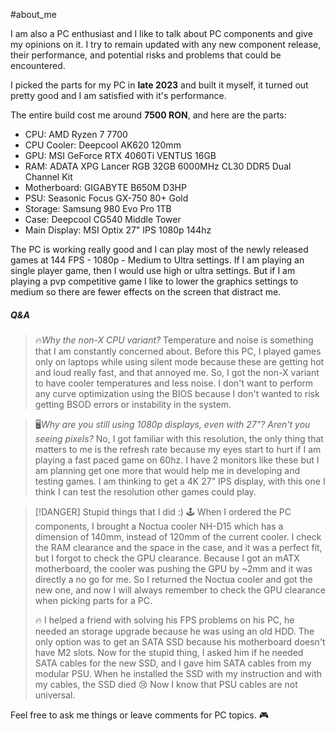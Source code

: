 #about_me 

I am also a PC enthusiast and I like to talk about PC components and give my opinions on it. I try to remain updated with any new component release, their performance, and potential risks and problems that could be encountered.

I picked the parts for my PC in **late 2023** and built it myself, it turned out pretty good and I am satisfied with it's performance.

The entire build cost me around **7500 RON**, and here are the parts:

- CPU: AMD Ryzen 7 7700
- CPU Cooler: Deepcool AK620 120mm
- GPU: MSI GeForce RTX 4060Ti VENTUS 16GB
- RAM: ADATA XPG Lancer RGB 32GB 6000MHz CL30 DDR5 Dual Channel Kit
- Motherboard: GIGABYTE B650M D3HP
- PSU: Seasonic Focus GX-750 80+ Gold
- Storage: Samsung 980 Evo Pro 1TB
- Case: Deepcool CG540 Middle Tower
- Main Display: MSI Optix 27" IPS 1080p 144hz

The PC is working really good and I can play most of the newly released games at 144 FPS - 1080p - Medium to Ultra settings. If I am playing an single player game, then I would use high or ultra settings. But if I am playing a pvp competitive game I like to lower the graphics settings to medium so there are fewer effects on the screen that distract me.
##### Q&A
>  🔥*Why the non-X CPU variant?*
>  Temperature and noise is something that I am constantly concerned about. Before this PC, I played games only on laptops while using silent mode because these are getting hot and loud really fast, and that annoyed me.
>  So, I got the non-X variant to have cooler temperatures and less noise. I don't want to perform any curve optimization using the BIOS because I don't wanted to risk getting BSOD errors or instability in the system.

> 🖥*Why are you still using 1080p displays, even with 27"? Aren't you seeing pixels?*
> No, I got familiar with this resolution, the only thing that matters to me is the refresh rate because my eyes start to hurt if I am playing a fast paced game on 60hz.
> I have 2 monitors like these but I am planning get one more that would help me in developing and testing games. I am thinking to get a 4K 27" IPS display, with this one I think I can test the resolution other games could play.

>[!DANGER] Stupid things that I did :)
> 🕹 When I ordered the PC components, I brought a Noctua cooler NH-D15 which has a dimension of 140mm, instead of 120mm of the current cooler. I check the RAM clearance and the space in the case, and it was a perfect fit, but I forgot to check the GPU clearance. Because I got an mATX motherboard, the cooler was pushing the GPU by ~2mm and it was directly a no go for me. So I returned the Noctua cooler and got the new one, and now I will always remember to check the GPU clearance when picking parts for a PC.
> 
> 🔥 I helped a friend with solving his FPS problems on his PC, he needed an storage upgrade because he was using an old HDD. The only option was to get an SATA SSD because his motherboard doesn't have M2 slots.
> Now for the stupid thing, I asked him if he needed SATA cables for the new SSD, and I gave him SATA cables from my modular PSU. When he installed the SSD with my instruction and with my cables, the SSD died 😢
> Now I know that PSU cables are not universal.

Feel free to ask me things or leave comments for PC topics. 🎮